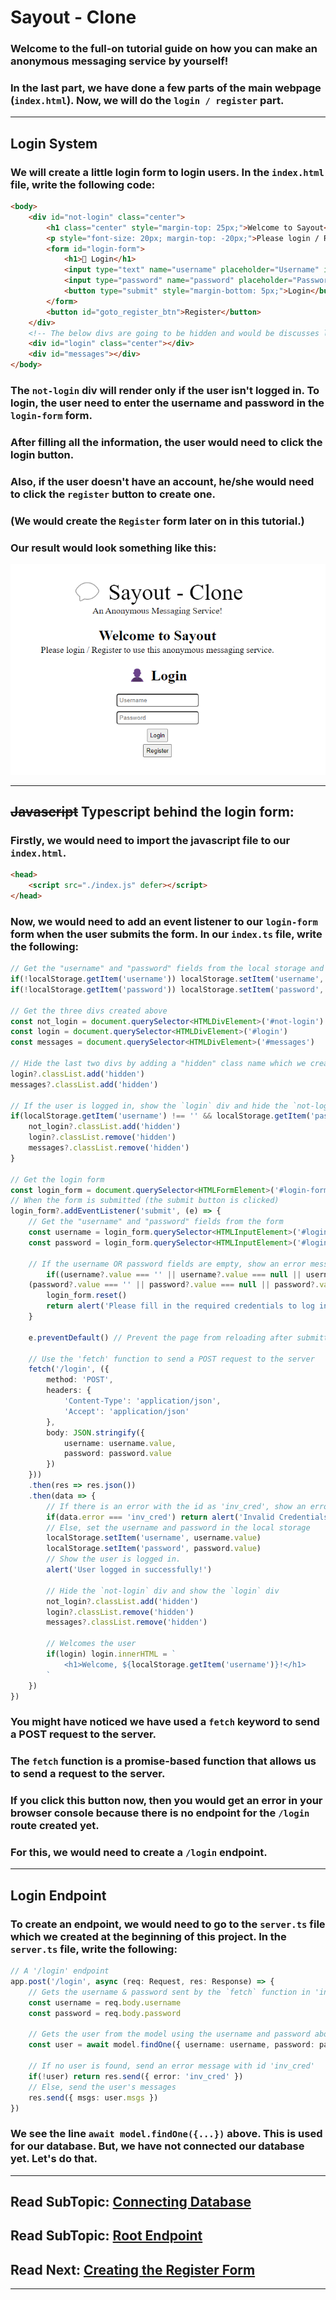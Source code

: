 # Sayout - Clone
### Welcome to the full-on tutorial guide on how you can make an anonymous messaging service by yourself!

### In the last part, we have done a few parts of the main webpage (`index.html`). Now, we will do the `login / register` part.

---

## Login System
### We will create a little login form to login users. In the `index.html` file, write the following code:
```html
<body>
    <div id="not-login" class="center">
        <h1 class="center" style="margin-top: 25px;">Welcome to Sayout</h1>
        <p style="font-size: 20px; margin-top: -20px;">Please login / Register to use this anonymous messaging service.</p>
        <form id="login-form">
            <h1>👤 Login</h1>
            <input type="text" name="username" placeholder="Username" id="login_username" style="margin-bottom: 10px; padding: 5px; border-radius: 5px;"><br>
            <input type="password" name="password" placeholder="Password" id="login_password" style="margin-bottom: 10px; padding: 5px; border-radius: 5px;"><br>
            <button type="submit" style="margin-bottom: 5px;">Login</button>
        </form>
        <button id="goto_register_btn">Register</button>
    </div>
    <!-- The below divs are going to be hidden and would be discusses later on -->
    <div id="login" class="center"></div>
    <div id="messages"></div>
</body>
```
### The `not-login` div will render only if the user isn't logged in. To login, the user need to enter the username and password in the `login-form` form.
### After filling all the information, the user would need to click the login button.
### Also, if the user doesn't have an account, he/she would need to click the `register` button to create one.
### **(We would create the `Register` form later on in this tutorial.)**

### Our result would look something like this:
![Login Form](./imgs/login_form.png)

---

## ~~Javascript~~ Typescript behind the login form:
### Firstly, we would need to import the javascript file to our `index.html`.
```html
<head>
    <script src="./index.js" defer></script>
</head>
```

### Now, we would need to add an event listener to our `login-form` form when the user submits the form. In our `index.ts` file, write the following:
```ts
// Get the "username" and "password" fields from the local storage and if they don't exist, set them to empty strings.
if(!localStorage.getItem('username')) localStorage.setItem('username', '')
if(!localStorage.getItem('password')) localStorage.setItem('password', '')

// Get the three divs created above
const not_login = document.querySelector<HTMLDivElement>('#not-login')
const login = document.querySelector<HTMLDivElement>('#login')
const messages = document.querySelector<HTMLDivElement>('#messages')

// Hide the last two divs by adding a "hidden" class name which we created in the last page in 'style.css'
login?.classList.add('hidden')
messages?.classList.add('hidden')

// If the user is logged in, show the `login` div and hide the `not-login` div.
if(localStorage.getItem('username') !== '' && localStorage.getItem('password') !== '') {
    not_login?.classList.add('hidden')
    login?.classList.remove('hidden')
    messages?.classList.remove('hidden')
}

// Get the login form
const login_form = document.querySelector<HTMLFormElement>('#login-form')
// When the form is submitted (the submit button is clicked)
login_form?.addEventListener('submit', (e) => {
    // Get the "username" and "password" fields from the form
    const username = login_form.querySelector<HTMLInputElement>('#login_username')
    const password = login_form.querySelector<HTMLInputElement>('#login_password')

    // If the username OR password fields are empty, show an error message
        if((username?.value === '' || username?.value === null || username?.value === undefined) ||
    (password?.value === '' || password?.value === null || password?.value === undefined)) {
        login_form.reset()
        return alert('Please fill in the required credentials to log in.') 
    }

    e.preventDefault() // Prevent the page from reloading after submitting form

    // Use the 'fetch' function to send a POST request to the server
    fetch('/login', ({
        method: 'POST',
        headers: {
            'Content-Type': 'application/json',
            'Accept': 'application/json'
        },
        body: JSON.stringify({
            username: username.value,
            password: password.value
        })
    }))
    .then(res => res.json())
    .then(data => {
        // If there is an error with the id as 'inv_cred', show an error message that invalid credentials were entered
        if(data.error === 'inv_cred') return alert('Invalid Credentials. Please try again!')
        // Else, set the username and password in the local storage
        localStorage.setItem('username', username.value)
        localStorage.setItem('password', password.value)
        // Show the user is logged in.
        alert('User logged in successfully!')

        // Hide the `not-login` div and show the `login` div
        not_login?.classList.add('hidden')
        login?.classList.remove('hidden')
        messages?.classList.remove('hidden')

        // Welcomes the user
        if(login) login.innerHTML = `
            <h1>Welcome, ${localStorage.getItem('username')}!</h1>
        `
    })
})
```

### You might have noticed we have used a `fetch` keyword to send a POST request to the server.
### The `fetch` function is a promise-based function that allows us to send a request to the server.
### If you click this button now, then you would get an error in your browser console because there is no endpoint for the `/login` route created yet.
### For this, we would need to create a `/login` endpoint.

---

## Login Endpoint
### To create an endpoint, we would need to go to the `server.ts` file which we created at the beginning of this project. In the `server.ts` file, write the following:
```ts
// A '/login' endpoint
app.post('/login', async (req: Request, res: Response) => {
    // Gets the username & password sent by the `fetch` function in 'index.ts'
    const username = req.body.username
    const password = req.body.password

    // Gets the user from the model using the username and password above
    const user = await model.findOne({ username: username, password: password })

    // If no user is found, send an error message with id 'inv_cred' 
    if(!user) return res.send({ error: 'inv_cred' })
    // Else, send the user's messages
    res.send({ msgs: user.msgs })
})
```
### We see the line `await model.findOne({...})` above. This is used for our database. But, we have not connected our database yet. Let's do that.

---

## Read SubTopic: [Connecting Database](./05.1_db.md)
## Read SubTopic: [Root Endpoint](./05.2_root_endpoint.md)
## Read Next: [Creating the Register Form](./06_register.md)

---